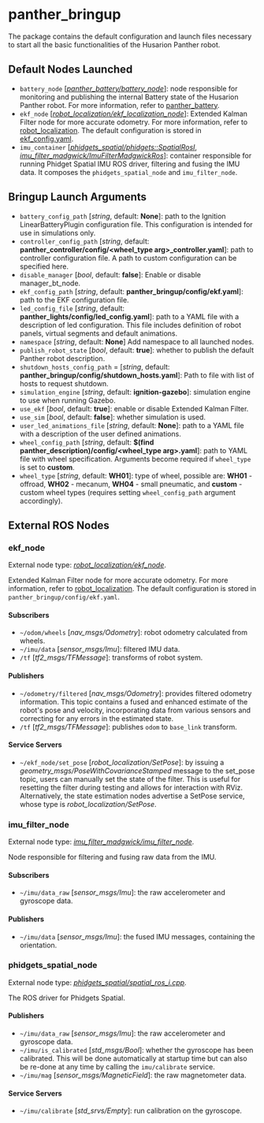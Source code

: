 [//]: # (ROS_API_PACKAGE_START)
[//]: # (ROS_API_PACKAGE_NAME_START)

# panther_bringup

[//]: # (ROS_API_PACKAGE_NAME_END)
[//]: # (ROS_API_PACKAGE_DESCRIPTION_START)

The package contains the default configuration and launch files necessary to start all the basic functionalities of the Husarion Panther robot.

[//]: # (ROS_API_PACKAGE_DESCRIPTION_END)

## Default Nodes Launched

- `battery_node` [*[panther_battery/battery_node](https://github.com/husarion/panther_ros/panther_battery/src/main.cpp)*]: node responsible for monitoring and publishing the internal Battery state of the Husarion Panther robot. For more information, refer to [panther_battery](https://github.com/husarion/panther_ros/panther_battery/README.md).
- `ekf_node` [*[robot_localization/ekf_localization_node](https://github.com/cra-ros-pkg/robot_localization/blob/humble-devel/src/ekf_node.cpp)*]: Extended Kalman Filter node for more accurate odometry. For more information, refer to [robot_localization](https://github.com/cra-ros-pkg/robot_localization/tree/noetic-devel). The default configuration is stored in [ekf_config.yaml](https://github.com/husarion/panther_ros/panther_gazebo/config/ekf_config.yaml).
- `imu_container` [*[phidgets_spatial/phidgets::SpatialRosI](https://github.com/ros-drivers/phidgets_drivers/blob/humble/phidgets_spatial/src/spatial_ros_i.cpp)*, *[imu_filter_madgwick/ImuFilterMadgwickRos](https://github.com/CCNYRoboticsLab/imu_tools/blob/humble/imu_filter_madgwick/src/imu_filter_node.cpp)*]: container responsible for running Phidget Spatial IMU ROS driver, filtering and fusing the IMU data. It composes the `phidgets_spatial_node` and `imu_filter_node`.

## Bringup Launch Arguments

- `battery_config_path` [*string*, default: **None**]: path to the Ignition LinearBatteryPlugin configuration file. This configuration is intended for use in simulations only.
- `controller_config_path` [*string*, default: **panther_controller/config/<wheel_type arg>_controller.yaml**]: path to controller configuration file. A path to custom configuration can be specified here.
- `disable_manager` [*bool*, default: **false**]: Enable or disable manager_bt_node.
- `ekf_config_path` [*string*, default: **panther_bringup/config/ekf.yaml**]: path to the EKF configuration file.
- `led_config_file` [*string*, default: **panther_lights/config/led_config.yaml**]: path to a YAML file with a description of led configuration. This file includes definition of robot panels, virtual segments and default animations.
- `namespace` [*string*, default: **None**] Add namespace to all launched nodes.
- `publish_robot_state` [*bool*, default: **true**]: whether to publish the default Panther robot description.
- `shutdown_hosts_config_path` = [*string*, default: **panther_bringup/config/shutdown_hosts.yaml**]: Path to file with list of hosts to request shutdown.
- `simulation_engine` [*string*, default: **ignition-gazebo**]: simulation engine to use when running Gazebo.
- `use_ekf` [*bool*, default: **true**]: enable or disable Extended Kalman Filter.
- `use_sim` [*bool*, default: **false**]: whether simulation is used.
- `user_led_animations_file` [*string*, default: **None**]: path to a YAML file with a description of the user defined animations.
- `wheel_config_path` [*string*, default: **$(find panther_description)/config/<wheel_type arg>.yaml**]: path to YAML file with wheel specification. Arguments become required if `wheel_type` is set to **custom**.
- `wheel_type` [*string*, default: **WH01**]: type of wheel, possible are: **WH01** - offroad, **WH02** - mecanum, **WH04** - small pneumatic, and **custom** - custom wheel types (requires setting `wheel_config_path` argument accordingly).

[//]: # (ROS_API_PACKAGE_START)
[//]: # (ROS_API_PACKAGE_NAME_START)

## External ROS Nodes

[//]: # (ROS_API_PACKAGE_NAME_END)

[//]: # (ROS_API_NODE_START)

[//]: # (ROS_API_NODE_COMPATIBLE_1_0)
[//]: # (ROS_API_NODE_COMPATIBLE_1_2)

[//]: # (ROS_API_NODE_NAME_START)

### ekf_node

[//]: # (ROS_API_NODE_NAME_END)

[//]: # (ROS_API_NODE_DESCRIPTION_START)

External node type: *[robot_localization/ekf_node](https://github.com/cra-ros-pkg/robot_localization/blob/humble-devel/src/ekf_node.cpp)*.

Extended Kalman Filter node for more accurate odometry. For more information, refer to [robot_localization](https://github.com/cra-ros-pkg/robot_localization/tree/humble-devel). The default configuration is stored in `panther_bringup/config/ekf.yaml`.

[//]: # (ROS_API_NODE_DESCRIPTION_END)

#### Subscribers

[//]: # (ROS_API_NODE_SUBSCRIBERS_START)

- `~/odom/wheels` [*nav_msgs/Odometry*]: robot odometry calculated from wheels.
- `~/imu/data` [*sensor_msgs/Imu*]: filtered IMU data.
- `/tf` [*tf2_msgs/TFMessage*]: transforms of robot system.

[//]: # (ROS_API_NODE_SUBSCRIBERS_END)

#### Publishers

[//]: # (ROS_API_NODE_PUBLISHERS_START)

- `~/odometry/filtered` [*nav_msgs/Odometry*]: provides filtered odometry information. This topic contains a fused and enhanced estimate of the robot's pose and velocity, incorporating data from various sensors and correcting for any errors in the estimated state.
- `/tf` [*tf2_msgs/TFMessage*]: publishes `odom` to `base_link` transform.

[//]: # (ROS_API_NODE_PUBLISHERS_END)

#### Service Servers

[//]: # (ROS_API_NODE_SERVICE_SERVERS_START)

- `~/ekf_node/set_pose` [*robot_localization/SetPose*]: by issuing a *geometry_msgs/PoseWithCovarianceStamped* message to the set_pose topic, users can manually set the state of the filter. This is useful for resetting the filter during testing and allows for interaction with RViz. Alternatively, the state estimation nodes advertise a SetPose service, whose type is *robot_localization/SetPose*.

[//]: # (ROS_API_NODE_SERVICE_SERVERS_END)
[//]: # (ROS_API_NODE_END)

[//]: # (ROS_API_NODE_START)

[//]: # (ROS_API_NODE_COMPATIBLE_1_0)
[//]: # (ROS_API_NODE_COMPATIBLE_1_2)

[//]: # (ROS_API_NODE_NAME_START)

### imu_filter_node

[//]: # (ROS_API_NODE_NAME_END)
[//]: # (ROS_API_NODE_DESCRIPTION_START)

External node type: *[imu_filter_madgwick/imu_filter_node](https://github.com/CCNYRoboticsLab/imu_tools/blob/humble/imu_filter_madgwick/src/imu_filter_node.cpp)*.

Node responsible for filtering and fusing raw data from the IMU.

[//]: # (ROS_API_NODE_DESCRIPTION_END)

#### Subscribers

[//]: # (ROS_API_NODE_SUBSCRIBERS_START)

- `~/imu/data_raw` [*sensor_msgs/Imu*]: the raw accelerometer and gyroscope data.

[//]: # (ROS_API_NODE_SUBSCRIBERS_END)

#### Publishers

[//]: # (ROS_API_NODE_PUBLISHERS_START)

- `~/imu/data` [*sensor_msgs/Imu*]: the fused IMU messages, containing the orientation.

[//]: # (ROS_API_NODE_PUBLISHERS_END)
[//]: # (ROS_API_NODE_END)

[//]: # (ROS_API_NODE_START)

[//]: # (ROS_API_NODE_COMPATIBLE_1_0)
[//]: # (ROS_API_NODE_COMPATIBLE_1_2)

[//]: # (ROS_API_NODE_NAME_START)

### phidgets_spatial_node

[//]: # (ROS_API_NODE_NAME_END)
[//]: # (ROS_API_NODE_DESCRIPTION_START)

External node type: *[phidgets_spatial/spatial_ros_i.cpp](https://github.com/ros-drivers/phidgets_drivers/blob/humble/phidgets_spatial/src/spatial_ros_i.cpp)*.

The ROS driver for Phidgets Spatial.

[//]: # (ROS_API_NODE_DESCRIPTION_END)

#### Publishers

[//]: # (ROS_API_NODE_PUBLISHERS_START)

- `~/imu/data_raw` [*sensor_msgs/Imu*]: the raw accelerometer and gyroscope data.
- `~/imu/is_calibrated` [*std_msgs/Bool*]: whether the gyroscope has been calibrated. This will be done automatically at startup time but can also be re-done at any time by calling the `imu/calibrate` service.
- `~/imu/mag` [*sensor_msgs/MagneticField*]: the raw magnetometer data.

[//]: # (ROS_API_NODE_PUBLISHERS_END)

#### Service Servers

[//]: # (ROS_API_NODE_SERVICE_SERVERS_START)

- `~/imu/calibrate` [*std_srvs/Empty*]: run calibration on the gyroscope.

[//]: # (ROS_API_NODE_SERVICE_SERVERS_END)
[//]: # (ROS_API_NODE_END)

[//]: # (ROS_API_PACKAGE_END)
